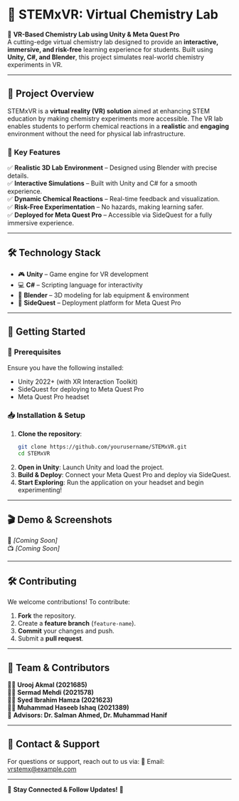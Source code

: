 # 🌟 STEMxVR: Virtual Chemistry Lab

🚀 **VR-Based Chemistry Lab using Unity & Meta Quest Pro**  
A cutting-edge virtual chemistry lab designed to provide an **interactive, immersive, and risk-free** learning experience for students. Built using **Unity, C#, and Blender**, this project simulates real-world chemistry experiments in VR.

---

## 📌 **Project Overview**
STEMxVR is a **virtual reality (VR) solution** aimed at enhancing STEM education by making chemistry experiments more accessible. The VR lab enables students to perform chemical reactions in a **realistic** and **engaging** environment without the need for physical lab infrastructure.

### 🎯 **Key Features**
✅ **Realistic 3D Lab Environment** – Designed using Blender with precise details.  
✅ **Interactive Simulations** – Built with Unity and C# for a smooth experience.  
✅ **Dynamic Chemical Reactions** – Real-time feedback and visualization.  
✅ **Risk-Free Experimentation** – No hazards, making learning safer.  
✅ **Deployed for Meta Quest Pro** – Accessible via SideQuest for a fully immersive experience.  

---

## 🛠️ **Technology Stack**
- 🎮 **Unity** – Game engine for VR development
- 💻 **C#** – Scripting language for interactivity
- 🎨 **Blender** – 3D modeling for lab equipment & environment
- 🔗 **SideQuest** – Deployment platform for Meta Quest Pro

---

## 🚀 **Getting Started**
### 🔧 **Prerequisites**
Ensure you have the following installed:
- Unity 2022+ (with XR Interaction Toolkit)
- SideQuest for deploying to Meta Quest Pro
- Meta Quest Pro headset

### 📥 **Installation & Setup**
1. **Clone the repository**:
   ```sh
   git clone https://github.com/yourusername/STEMxVR.git
   cd STEMxVR
   ```
2. **Open in Unity**: Launch Unity and load the project.
3. **Build & Deploy**: Connect your Meta Quest Pro and deploy via SideQuest.
4. **Start Exploring**: Run the application on your headset and begin experimenting!

---

## 🎬 **Demo & Screenshots**
📌 *[Coming Soon]*  
📺 *[Coming Soon]*

---

## 🛠️ **Contributing**
We welcome contributions! To contribute:
1. **Fork** the repository.
2. Create a **feature branch** (`feature-name`).
3. **Commit** your changes and push.
4. Submit a **pull request**.

---

## 👥 **Team & Contributors**
👨‍💻 **Urooj Akmal (2021685)**  
👨‍💻 **Sermad Mehdi (2021578)**  
👨‍💻 **Syed Ibrahim Hamza (2021623)**  
👨‍💻 **Muhammad Haseeb Ishaq (2021389)**  
📢 **Advisors: Dr. Salman Ahmed, Dr. Muhammad Hanif**

---

## 📩 **Contact & Support**
For questions or support, reach out to us via:
📧 Email: vrstemx@example.com  

---

🔗 **Stay Connected & Follow Updates!** 🚀

